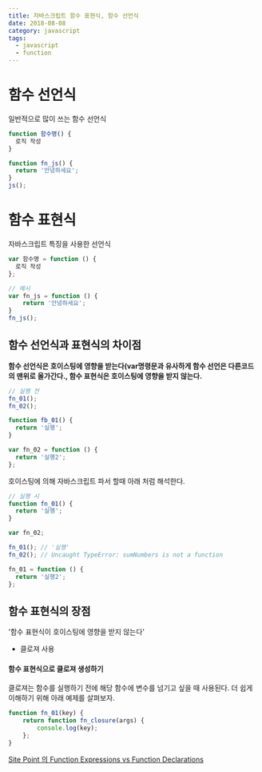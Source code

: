 ```yaml
---
title: 자바스크립트 함수 표현식, 함수 선언식
date: 2018-08-08
category: javascript
tags:
  - javascript
  - function
---
```


# 함수 선언식

일반적으로 많이 쓰는 함수 선언식
```js
function 함수명() {
  로직 작성
}
```

```js
function fn_js() {
  return '안녕하세요';
}
js();
```

# 함수 표현식
자바스크립트 특징을 사용한 선언식

```js
var 함수명 = function () {
  로직 작성
};
```

```js
// 예시
var fn_js = function () {
    return '안녕하세요';
}
fn_js();
```

## 함수 선언식과 표현식의 차이점
**함수 선언식은 호이스팅에 영향을 받는다(var명령문과 유사하게 함수 선언은 다른코드의 맨위로 올가간다., 함수 표현식은 호이스팅에 영향을 받지 않는다.**




```js
// 실행 전
fn_01();
fn_02();

function fb_01() {
  return '실행';
}

var fn_02 = function () {
  return '실행2';
};
```

호이스팅에 의해 자바스크립트 파서 할때 아래 처럼 해석한다.

```js
// 실행 시
function fn_01() {
  return '실행';
}

var fn_02;

fn_01(); // '실행'
fn_02(); // Uncaught TypeError: sumNumbers is not a function

fn_01 = function () {
  return '실행2';
};
```


## 함수 표현식의 장점
'함수 표현식이 호이스팅에 영향을 받지 않는다'

- 클로져 사용


#### 함수 표현식으로 클로져 생성하기
클로져는 함수를 실행하기 전에 해당 함수에 변수를 넘기고 싶을 때 사용된다.
더 쉽게 이해하기 위해 아래 예제를 살펴보자.

```js
function fn_01(key) {
    return function fn_closure(args) {
        console.log(key);
    };
}
```



 <a href="https://www.sitepoint.com/function-expressions-vs-declarations/">Site Point 의 Function Expressions vs Function Declarations</a>
